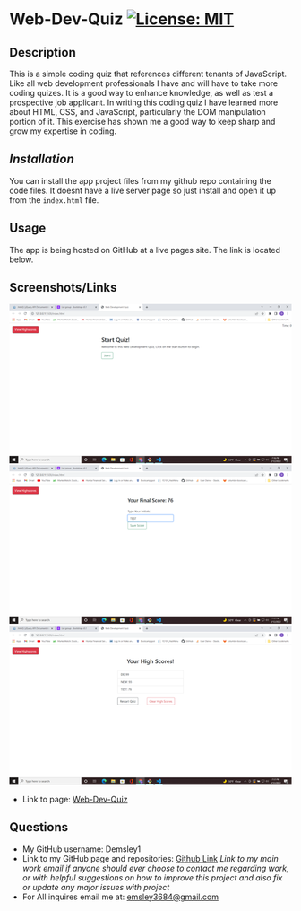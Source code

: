 # Web-Dev-Quiz [![License: MIT](https://img.shields.io/badge/License-MIT-yellow.svg)](https://opensource.org/licenses/MIT)
  ## Description 

  This is a simple coding quiz that references different tenants of JavaScript. Like all web development professionals I have and will have to take more coding quizes. It is a good way to enhance knowledge, as well as test a prospective job applicant. In writing this coding quiz I have learned more about HTML, CSS, and JavaScript, particularly the DOM manipulation portion of it. This exercise has shown me a good way to keep sharp and grow my expertise in coding.

  ## *Installation*

  You can install the app project files from my github repo containing the code files. It doesnt have a live server page so just install and open it up from the `index.html` file. 

  ## Usage 
  
  The app is being hosted on GitHub at a live pages site. The link is located below.

  ## Screenshots/Links

  ![Screenshot1](images/Screen1.png)
  ![Screenshot2](images/Screen2.png)
  ![Screenshot3](images/Screen3.png)

  - Link to page: [Web-Dev-Quiz](https://demsley1.github.io/Web-Dev-Quiz/)

  ## Questions 

  - My GitHub username: Demsley1
  - Link to my GitHub page and repositories: [Github Link](https://github.com/Demsley1)
  _Link to my main work email if anyone should ever choose to contact me regarding work, or with helpful suggestions on how to improve this project and 
  also fix or update any major issues with project_
  - For All inquires email me at: emsley3684@gmail.com
